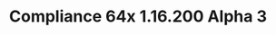---
title: Compliance 64x 1.16.200 Alpha 3
permalink: /article/compliance64xBedrock/1.16.200/A3
comments: true
comments-id: 1.16.200-64x-Alpha-3
header-img: article/compliance64xBedrock/1.16.200-A3.jpg

long_text: Hello everyone! We're back with an update for Compliance 64x on Java and Bedrock Edition! This update is massive because of a lot of exciting textures, such as armors, crops, shulker boxes and much more! Feel free to give us feedback about the new buckets as well for other textures. <br><br> <strong>DISCLAIMER:</strong> As indicated by the Alpha tag, this version very work-in-progress, and as such contains a lot of placeholder textures. It is not the final look of the pack; many textures will have to be edited to match the general stylistic direction of the pack. <br><br> Stay tuned for future updates!

download:
  - Alpha 3 - 1.16.200:
    - https://github.com/Compliance-Resource-Pack/Compliance-Bedrock-64x/releases/download/alpha-3/Compliance_64x_-_Bedrock_Alpha_3.mcpack

---
